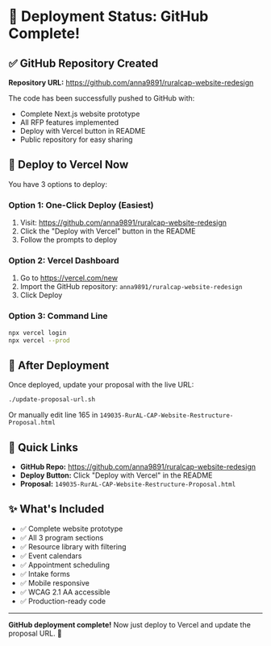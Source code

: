# 🎉 Deployment Status: GitHub Complete!

## ✅ GitHub Repository Created

**Repository URL:** https://github.com/anna9891/ruralcap-website-redesign

The code has been successfully pushed to GitHub with:
- Complete Next.js website prototype
- All RFP features implemented
- Deploy with Vercel button in README
- Public repository for easy sharing

## 🚀 Deploy to Vercel Now

You have 3 options to deploy:

### Option 1: One-Click Deploy (Easiest)
1. Visit: https://github.com/anna9891/ruralcap-website-redesign
2. Click the "Deploy with Vercel" button in the README
3. Follow the prompts to deploy

### Option 2: Vercel Dashboard
1. Go to https://vercel.com/new
2. Import the GitHub repository: `anna9891/ruralcap-website-redesign`
3. Click Deploy

### Option 3: Command Line
```bash
npx vercel login
npx vercel --prod
```

## 📝 After Deployment

Once deployed, update your proposal with the live URL:

```bash
./update-proposal-url.sh
```

Or manually edit line 165 in `149035-RurAL-CAP-Website-Restructure-Proposal.html`

## 🔗 Quick Links

- **GitHub Repo:** https://github.com/anna9891/ruralcap-website-redesign
- **Deploy Button:** Click "Deploy with Vercel" in the README
- **Proposal:** `149035-RurAL-CAP-Website-Restructure-Proposal.html`

## ✨ What's Included

- ✅ Complete website prototype
- ✅ All 3 program sections
- ✅ Resource library with filtering  
- ✅ Event calendars
- ✅ Appointment scheduling
- ✅ Intake forms
- ✅ Mobile responsive
- ✅ WCAG 2.1 AA accessible
- ✅ Production-ready code

---

**GitHub deployment complete!** Now just deploy to Vercel and update the proposal URL. 🚀